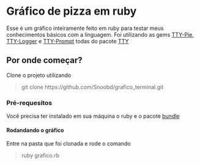 <h1>Gráfico de pizza em ruby</h1>
Esse é um gráfico inteiramente feito em ruby para testar meus conhecimentos básicos com a linguagem.
Foi utilizando as gems <a href="http://github.com/piotrmurach/tty-pie">TTY-Pie</a>, <a href="https://github.com/piotrmurach/tty-logger">TTY-Logger</a> e <a href="https://github.com/piotrmurach/tty-prompt#ttyprompt-">TTY-Prompt</a> todas do pacote <a href="https://ttytoolkit.org/">TTY</a>

<h2>Por onde começar? </h2>
Clone o projeto utilizando <blockquote>git clone https://github.com/Snoobd/grafico_terminal.git </blockquote> 

<h3>Pré-requesitos</h3>
Você precisa ter instalado em sua máquina o ruby e o pacote <a href="https://bundler.io/">bundle</a>

<h4>Rodandando o gráfico</h4>
Entre na pasta que foi clonada e rode o comando <blockquote>ruby grafico.rb</blockquote>

